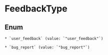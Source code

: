 
# FeedbackType

## Enum


    * `user_feedback` (value: `"user_feedback"`)

    * `bug_report` (value: `"bug_report"`)



